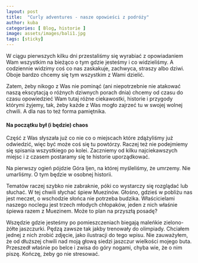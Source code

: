 ```yaml
---
layout: post
title:  "Curly adventures - nasze opowieści z podróży"
author: kuba
categories: [ Blog, historie ]
image: assets/images/bali1.jpg
tags: [sticky]
---
```


W ciągu pierwszych kilku dni przestaliśmy się wyrabiać z opowiadaniem Wam wszystkim na bieżąco o tym gdzie jesteśmy i co widzieliśmy. A codziennie widzimy coś co nas zaskakuje, zachwyca, straszy albo dziwi. Oboje bardzo chcemy się tym wszystkim z Wami dzielić.

Zatem, żeby nikogo z Was nie pominąć (ani niepotrzebnie nie atakować naszą ekscytacją o różnych dziwnych porach dnia) chcemy od czasu do czasu opowiedzieć Wam tutaj różne ciekawostki, historie i przygody którymi żyjemy, tak, żeby każde z Was mogło zajrzeć tu w swojej wolnej chwili. A dla nas to też forma pamiętnika.

#### Na początku był (i będzie) chaos

Część z Was słyszała już co nie co o miejscach które zdążyliśmy już odwiedzić, więc być może coś się tu powtórzy. Raczej też nie podejmiemy się spisania wszystkiego po kolei. Zaczniemy od kilku najciekawszych miejsc i z czasem postaramy się te historie uporządkować. 

Na pierwszy ogień pójdzie Góra Ijen, na której myśleliśmy, że umrzemy. Nie umarliśmy. O tym będzie w osobnej historii. 

Tematów raczej szybko nie zabraknie, póki co wystarczy się rozglądać lub słuchać. W tej chwili słychać śpiew Muezinów. Głośno, gdzieś w pobliżu nas jest meczet, o wschodzie słońca nie potrzeba budzika. Właścicielami naszego noclegu jest trzech młodych chłopaków, jeden z nich właśnie śpiewa razem z Muezinem. Może to plan na przyszłą posadę?  

Wszędzie gdzie jesteśmy po pomieszczeniach biegają maleńkie zielono-żółte jaszczurki. Pędzą zawsze tak jakby trenowały do olimpiady. Chciałem jednej z nich zrobić zdjęcie, jako ilustracji do tego wpisu. Nie zauważyłem, że od dłuższej chwili nad moją głową siedzi jaszczur wielkości mojego buta. Przeszedł właśnie po belce i zwisa do góry nogami, chyba wie, że o nim piszę. Kończę, żeby go nie stresować.


